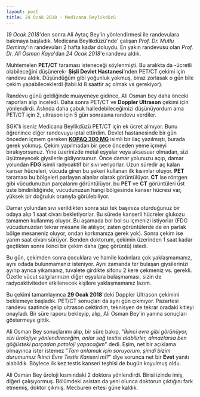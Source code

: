 ```yaml
---
layout: post
title: 24 Ocak 2018 - Medicana Beylikdüzü
---
```


_19 Ocak 2018_'den sonra Ali Aytaç Bey'in yönlendirmesi ile randevulara bakmaya başladık. Medicana Beylikdüzü'nde' çalışan _Prof. Dr. Mutlu Demiray_'ın randevuları 2 hafta kadar doluydu. En yakın randevusu olan _Prof. Dr. Ali Osman Kaya_'dan _24 Ocak 2018_'e randevu aldık.

Muhtemelen **PET/CT** taraması isteneceği söylenmişti. Bu aralıkta da -ücretli olabileceğini düşünerek- **Şişli Devlet Hastanesi**'nden PET/CT çekimi için randevu aldık. Düşündüğüm gibi yoğunluk yokmuş, biraz zorlasak o gün bile çekim yapabileceklerdi (tabii ki 8 saattir aç olmak vs gerekiyor).

Randevu günü geldiğinde muayeneye gidince, Ali Osman bey daha önceki raporları alıp inceledi. Daha sonra PET/CT ve **Doppler Ultrason** çekimi için yönlendirdi. Aslında daha çabuk halledebileceğimizi düşünüyordum ama PET/CT için 2, ultrason için 5 gün sonrasına randevu verdiler.

SGK'lı iseniz Medicana Beylikdüzü PET/CT için ek ücret almıyor. Bunu öğrenince diğer randevuyu iptal ettirdim. Devlet hastanesinde bir gün önceden içmem gereken [**KOPAQ 300 MG**](http://www.ilacabak.com/ilacgoster.php?Id=7961) isimli bir ilaç yazılmıştı, burada gerek yokmuş. Çekim yapılmadan bir gece önceden yeme içmeyi bırakıyorsunuz. Yine üzerinizde metal eşyalar veya aksesuar olmadan, sizi üşütmeyecek giysilerle gidiyorsunuz. Önce damar yolunuzu açıp, damar yolundan **FDG** isimli radyoaktif bir sıvı veriyorlar. Uzun süredir aç kalan kanser hücreleri, vücuda giren bu şekeri kullanan ilk kısımlar oluyor. **PET** taraması bu bölgeleri parlayan alanlar olarak görüntülüyor. **CT** ise röntgen gibi vücudunuzun parçalarını görüntülüyor. bu **PET** ve **CT** görüntüleri üst üste bindirildiğinde, vücudunuzun hangi bölgesinde kanser hücresi var, yüksek bir doğruluk oranıyla görülebiliyor.

Damar yolundan sıvı verildikten sonra sizi tek başınıza oturduğunuz bir odaya alıp 1 saat civarı bekletiyorlar. Bu sürede kanserli hücreler glukozu tamamen kullanmış oluyor. Bu aşamada bol bol su içmenizi istiyorlar (FDG vücudunuzdan tekrar mesane ile atılıyor, zaten görüntülerde de en parlak bölge mesaneniz oluyor, ondan korkmanıza gerek yok). Sonra çekim ise yarım saat civarı sürüyor. Benden doktorum, çekimin üzerinden 1 saat kadar geçtikten sonra ikinci bir çekim daha (geç görüntü) istedi.

Bu gün, çekimden sonra çocuklara ve hamile kadınlara çok yaklaşmamanız, aynı odada bulunmamanız isteniyor. Aynı zamanda ter bulaşan giysilerinizi ayırıp ayrıca yıkamanız, tuvalete girdikte sifonu 2 kere çekmeniz vs. gerekli. Özetle vücut salgılarınızın diğer eşyalara bulaşmaması, sizin de radyoaktiviteden etkilenecek kişilere yaklaşmamanız lazım.

Bu çekimi tamamlayınca **29 Ocak 2018**'deki Doppler Ultrason çekimini beklemeye başladık. PET/CT sonuçları da aynı gün çıkmıyor. Pazartesi randevu saatinde gelip ultrason çektirdim, teknisyen de tekrar oradaki kitleyi onayladı. Bir süre raporu bekleyip, alıp, Ali Osman Bey'in yanına sonuçları göstermeye gittik.

Ali Osman Bey sonuçlarımı alıp, bir süre bakıp, "_İkinci evre gibi görünüyor, sizi ürolojiye yönlendireceğim, onlar sağ testisi alabilirler, almazlarsa ben göğüsteki parçadan patoloji yapacağım_" dedi. Eşim, net bir açıklama olmayınca ister istemez "_Tam anlamak için soruyorum, şimdi bizim durumumuz İkinci Evre Testis Kanseri mi?_" diye sorunca net bir **Evet** yanıtı alabildik. Böylece ilk kez testis kanseri teşhisi de bugün koyulmuş oldu.

Ali Osman Bey üroloji kısmındaki 2 doktora yönlendirdi. Birisi izinde imiş, diğeri çalışıyormuş. Bölümdeki asistan da yeni olunca doktorun çıktığını fark etmemiş, doktor çıkmış. Mecburen ertesi güne kaldık.
